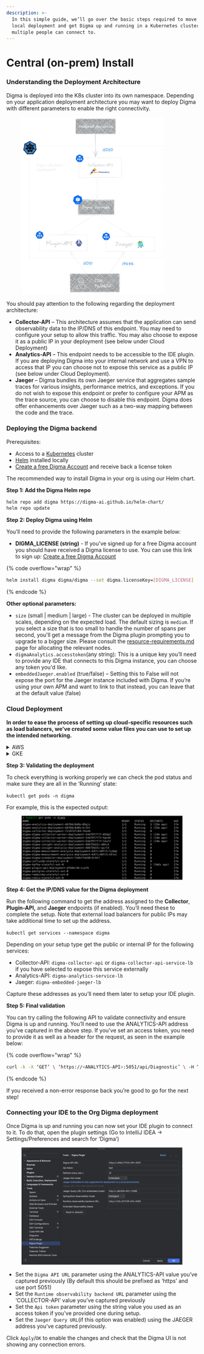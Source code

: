 ```yaml
---
description: >-
  In this simple guide, we’ll go over the basic steps required to move beyond
  local deployment and get Digma up and running in a Kubernetes cluster that
  multiple people can connect to.
---
```


# Central (on-prem) Install

### Understanding the Deployment Architecture

Digma is deployed into the K8s cluster into its own namespace. Depending on your application deployment architecture you may want to deploy Digma with different parameters to enable the right connectivity.

<figure><img src="../../.gitbook/assets/deployment_arch.png" alt="" width="375"><figcaption></figcaption></figure>

You should pay attention to the following regarding the deployment architecture:

* **Collector-API** – This architecture assumes that the application can send observability data to the IP/DNS of this endpoint. You may need to configure your setup to allow this traffic. You may also choose to expose it as a public IP in your deployment (see below under Cloud Deployment)
* **Analytics-API** – This endpoint needs to be accessible to the IDE plugin. If you are deploying Digma into your internal network and use a VPN to access that IP you can choose not to expose this service as a public IP (see below under Cloud Deployment).
* **Jaeger** – Digma bundles its own Jaeger service that aggregates sample traces for various insights, performance metrics, and exceptions. If you do not wish to expose this endpoint or prefer to configure your APM as the trace source, you can choose to disable this endpoint. Digma does offer enhancements over Jaeger such as a two-way mapping between the code and the trace.

### Deploying the Digma backend <a href="#deployment" id="deployment"></a>

Prerequisites:

* Access to a [Kubernetes](https://kubernetes.io/) cluster
* [Helm](https://helm.sh/docs/intro/install/) installed locally
* [Create a free Digma Account](https://digma.ai/sign-up) and receive back a license token

The recommended way to install Digma in your org is using our Helm chart.

**Step 1: Add the Digma Helm repo**

```bash
helm repo add digma https://digma-ai.github.io/helm-chart/
helm repo update
```

**Step 2: Deploy Digma using Helm**

You’ll need to provide the following parameters in the example below:

* **DIGMA\_LICENSE (string)** - If you've signed up for a free Digma account you should have received a Digma license to use. You can use this link to sign up: [Create a free Digma Account](https://digma.ai/sign-up)

{% code overflow="wrap" %}
```bash
helm install digma digma/digma --set digma.licenseKey=[DIGMA_LICENSE] --namespace digma --create-namespace
```
{% endcode %}

**Other optional parameters:**

* `size` (small | medium | large) - The cluster can be deployed in multiple scales, depending on the expected load. The default sizing is `medium`. If you select a size that is too small to handle the number of spans per second, you'll get a message from the Digma plugin prompting you to upgrade to a bigger size. Please consult the [resource-requirements.md](resource-requirements.md "mention") page for allocating the relevant nodes.
* `digmaAnalytics.accesstoken`(any string): This is a unique key you’ll need to provide any IDE that connects to this Digma instance, you can choose any token you'd like.
* `embeddedJaeger.enabled` (true/false) – Setting this to False will not expose the port for the Jaeger instance included with Digma. If you’re using your own APM and want to link to that instead, you can leave that at the default value (false)

### **Cloud Deployment**

**In order to ease the process of setting up cloud-specific resources such as load balancers, we've created some value files you can use to set up the intended networking.**

<details>

<summary>AWS</summary>

Digma can be set up to use either a public or an internal DNS. You should choose the option that better suits your requirements.

**Terraform**



**Internal DNS**

Use the below `values` file to set up your AWS deployment using internal load balancers.

{% code overflow="wrap" %}
```bash
helm install digma digma/digma --values https://raw.githubusercontent.com/digma-ai/helm-chart/main/src/digma-configs/aws-internal.yaml --set digma.licenseKey=[DIGMA_LICENSE] --namespace digma --create-namespace
```
{% endcode %}

**External DNS**

Use the below `values` file to set up your AWS deployment using external facing load balancers.

{% code overflow="wrap" %}
```bash
helm install digma digma/digma --values https://raw.githubusercontent.com/digma-ai/helm-chart/main/src/digma-configs/aws-internet.yaml --set digma.licenseKey=[DIGMA_LICENSE] --namespace digma --create-namespace
```
{% endcode %}

</details>

<details>

<summary>GKE</summary>

**Internal passthrough**

Using this value file will set up the GKE deployment using an internal load balancer service

{% code overflow="wrap" %}
```bash
helm install digma digma/digma --values https://raw.githubusercontent.com/digma-ai/helm-chart/main/src/digma-configs/gcp-internal.yaml --set digma.licenseKey=[DIGMA_LICENSE] --namespace digma --create-namespace
```
{% endcode %}

**External DNS**

If you need to create an external internet-facing load balancer service instead, use the following value file:

{% code overflow="wrap" %}
```bash
helm install digma digma/digma --values https://raw.githubusercontent.com/digma-ai/helm-chart/main/src/digma-configs/gcp-internet.yaml --set digma.licenseKey=[DIGMA_LICENSE] --namespace digma --create-namespace
```
{% endcode %}

</details>

**Step 3: Validating the deployment**

To check everything is working properly we can check the pod status and make sure they are all in the ‘Running’ state:

`kubectl get pods -n digma`

For example, this is the expected output:

<figure><img src="../../.gitbook/assets/image (1) (1) (1) (1) (1) (1) (1) (1) (1) (1) (1) (1) (1) (1) (1) (1).png" alt=""><figcaption></figcaption></figure>

**Step 4: Get the IP/DNS value for the Digma deployment**

Run the following command to get the address assigned to the **Collector**, **Plugin-API,** and **Jaeger** endpoints (if enabled). You’ll need these to complete the setup. Note that external load balancers for public IPs may take additional time to set up the address.

`kubectl get services --namespace digma`

Depending on your setup type get the public or internal IP for the following services:

* Collector-API: `digma-collector-api` or `digma-collector-api-service-lb` if you have selected to expose this service externally
* Analytics-API: `digma-analytics-service-lb`
* Jaeger: `digma-embedded-jaeger-lb`

Capture these addresses as you’ll need them later to setup your IDE plugin.

**Step 5: Final validation**

You can try calling the following API to validate connectivity and ensure Digma is up and running. You’ll need to use the ANALYTICS-API address you’ve captured in the above step. If you've set an access token, you need to provide it as well as a header for the request, as seen in the example below:

{% code overflow="wrap" %}
```bash
curl -k -X ‘GET’ \ ‘https://<ANALYTICS-API>:5051/api/Diagnostic’ \ -H “Authorization: Token <API_TOKEN>” -H ‘accept: application/json’ 

```
{% endcode %}

If you received a non-error response back you’re good to go for the next step!

### Connecting your IDE to the Org Digma deployment

Once Digma is up and running you can now set your IDE plugin to connect to it. To do that, open the plugin settings (Go to IntelliJ IDEA -> Settings/Preferences and search for ‘Digma’)

<figure><img src="../../.gitbook/assets/image (25).png" alt=""><figcaption></figcaption></figure>

* Set the `Digma API URL` parameter using the ANALYTICS-API value you’ve captured previously (By default this should be prefixed as ‘https’ and use port 5051)
* Set the `Runtime observability backend URL` parameter using the ‘COLLECTOR-API’ value you’ve captured previously
* Set the `Api token` parameter using the string value you used as an access token if you've provided one during setup.
* Set the `Jaeger Query URL`(if this option was enabled) using the JAEGER address you’ve captured previously.

Click `Apply`/`OK` to enable the changes and check that the Digma UI is not showing any connection errors.

